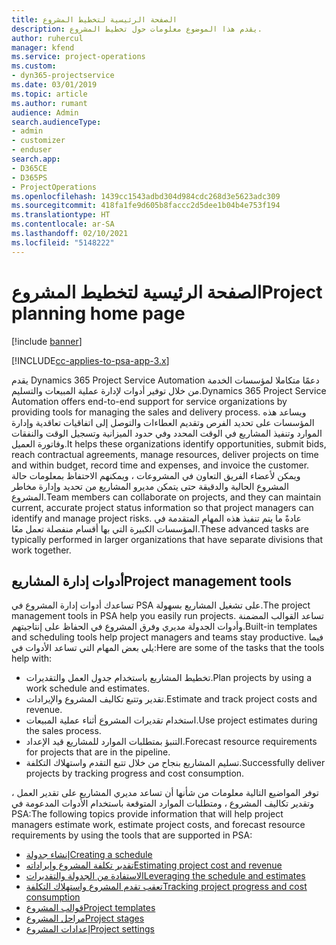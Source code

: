 ```yaml
---
title: الصفحة الرئيسية لتخطيط المشروع
description: يقدم هذا الموضوع معلومات حول تخطيط المشروع.
author: ruhercul
manager: kfend
ms.service: project-operations
ms.custom:
- dyn365-projectservice
ms.date: 03/01/2019
ms.topic: article
ms.author: rumant
audience: Admin
search.audienceType:
- admin
- customizer
- enduser
search.app:
- D365CE
- D365PS
- ProjectOperations
ms.openlocfilehash: 1439cc1543adbd304d984cdc268d3e5623adc309
ms.sourcegitcommit: 418fa1fe9d605b8faccc2d5dee1b04b4e753f194
ms.translationtype: HT
ms.contentlocale: ar-SA
ms.lasthandoff: 02/10/2021
ms.locfileid: "5148222"
---
```

# <a name="project-planning-home-page"></a><span data-ttu-id="5c8de-103">الصفحة الرئيسية لتخطيط المشروع</span><span class="sxs-lookup"><span data-stu-id="5c8de-103">Project planning home page</span></span>

[!include [banner](../includes/psa-now-project-operations.md)]

[!INCLUDE[cc-applies-to-psa-app-3.x](../includes/cc-applies-to-psa-app-3x.md)]

<span data-ttu-id="5c8de-104">يقدم Dynamics 365 Project Service Automation دعمًا متكاملا لمؤسسات الخدمة من خلال توفير أدوات لإدارة عملية المبيعات والتسليم.</span><span class="sxs-lookup"><span data-stu-id="5c8de-104">Dynamics 365 Project Service Automation offers end-to-end support for service organizations by providing tools for managing the sales and delivery process.</span></span> <span data-ttu-id="5c8de-105">ويساعد هذه المؤسسات على تحديد الفرص وتقديم العطاءات والتوصل إلى اتفاقيات تعاقدية وإدارة الموارد وتنفيذ المشاريع في الوقت المحدد وفي حدود الميزانية وتسجيل الوقت والنفقات وفاتورة العميل.</span><span class="sxs-lookup"><span data-stu-id="5c8de-105">It helps these organizations identify opportunities, submit bids, reach contractual agreements, manage resources, deliver projects on time and within budget, record time and expenses, and invoice the customer.</span></span> <span data-ttu-id="5c8de-106">ويمكن لأعضاء الفريق التعاون في المشروعات ، ويمكنهم الاحتفاظ بمعلومات حالة المشروع الحالية والدقيقة حتى يتمكن مديرو المشاريع من تحديد وإدارة مخاطر المشروع.</span><span class="sxs-lookup"><span data-stu-id="5c8de-106">Team members can collaborate on projects, and they can maintain current, accurate project status information so that project managers can identify and manage project risks.</span></span> <span data-ttu-id="5c8de-107">عادةً ما يتم تنفيذ هذه المهام المتقدمة في المؤسسات الكبيرة التي بها أقسام منفصلة تعمل معًا.</span><span class="sxs-lookup"><span data-stu-id="5c8de-107">These advanced tasks are typically performed in larger organizations that have separate divisions that work together.</span></span>

## <a name="project-management-tools"></a><span data-ttu-id="5c8de-108">أدوات إدارة المشاريع</span><span class="sxs-lookup"><span data-stu-id="5c8de-108">Project management tools</span></span>

<span data-ttu-id="5c8de-109">تساعدك أدوات إدارة المشروع في PSA على تشغيل المشاريع بسهولة.</span><span class="sxs-lookup"><span data-stu-id="5c8de-109">The project management tools in PSA help you easily run projects.</span></span> <span data-ttu-id="5c8de-110">تساعد القوالب المضمنة وأدوات الجدولة مديري وفرق المشروع في الحفاظ على إنتاجيتهم.</span><span class="sxs-lookup"><span data-stu-id="5c8de-110">Built-in templates and scheduling tools help project managers and teams stay productive.</span></span> <span data-ttu-id="5c8de-111">فيما يلي بعض المهام التي تساعد الأدوات في:</span><span class="sxs-lookup"><span data-stu-id="5c8de-111">Here are some of the tasks that the tools help with:</span></span>

- <span data-ttu-id="5c8de-112">تخطيط المشاريع باستخدام جدول العمل والتقديرات.</span><span class="sxs-lookup"><span data-stu-id="5c8de-112">Plan projects by using a work schedule and estimates.</span></span>
- <span data-ttu-id="5c8de-113">تقدير وتتبع تكاليف المشروع والإيرادات.</span><span class="sxs-lookup"><span data-stu-id="5c8de-113">Estimate and track project costs and revenue.</span></span>
- <span data-ttu-id="5c8de-114">استخدام تقديرات المشروع أثناء عملية المبيعات.</span><span class="sxs-lookup"><span data-stu-id="5c8de-114">Use project estimates during the sales process.</span></span>
- <span data-ttu-id="5c8de-115">التنبؤ بمتطلبات الموارد للمشاريع قيد الإعداد.</span><span class="sxs-lookup"><span data-stu-id="5c8de-115">Forecast resource requirements for projects that are in the pipeline.</span></span>
- <span data-ttu-id="5c8de-116">تسليم المشاريع بنجاح من خلال تتبع التقدم واستهلاك التكلفة.</span><span class="sxs-lookup"><span data-stu-id="5c8de-116">Successfully deliver projects by tracking progress and cost consumption.</span></span>

<span data-ttu-id="5c8de-117">توفر المواضيع التالية معلومات من شأنها أن تساعد مديري المشاريع على تقدير العمل ، وتقدير تكاليف المشروع ، ومتطلبات الموارد المتوقعة باستخدام الأدوات المدعومة في PSA:</span><span class="sxs-lookup"><span data-stu-id="5c8de-117">The following topics provide information that will help project managers estimate work, estimate project costs, and forecast resource requirements by using the tools that are supported in PSA:</span></span>

- [<span data-ttu-id="5c8de-118">إنشاء جدولة</span><span class="sxs-lookup"><span data-stu-id="5c8de-118">Creating a schedule</span></span>](project-creating.md)
- [<span data-ttu-id="5c8de-119">تقدير تكلفة المشروع وإيراداته</span><span class="sxs-lookup"><span data-stu-id="5c8de-119">Estimating project cost and revenue</span></span>](project-estimating.md)
- [<span data-ttu-id="5c8de-120">الاستفادة من الجدولة والتقديرات</span><span class="sxs-lookup"><span data-stu-id="5c8de-120">Leveraging the schedule and estimates</span></span>](project-leveraging.md)
- [<span data-ttu-id="5c8de-121">تعقب تقدم المشروع واستهلاك التكلفة‬</span><span class="sxs-lookup"><span data-stu-id="5c8de-121">Tracking project progress and cost consumption</span></span>](project-tracking.md)
- [<span data-ttu-id="5c8de-122">قوالب المشروع</span><span class="sxs-lookup"><span data-stu-id="5c8de-122">Project templates</span></span>](project-templates.md)
- [<span data-ttu-id="5c8de-123">مراحل المشروع</span><span class="sxs-lookup"><span data-stu-id="5c8de-123">Project stages</span></span>](project-stages.md)
- [<span data-ttu-id="5c8de-124">إعدادات المشروع</span><span class="sxs-lookup"><span data-stu-id="5c8de-124">Project settings</span></span>](project-settings.md)
